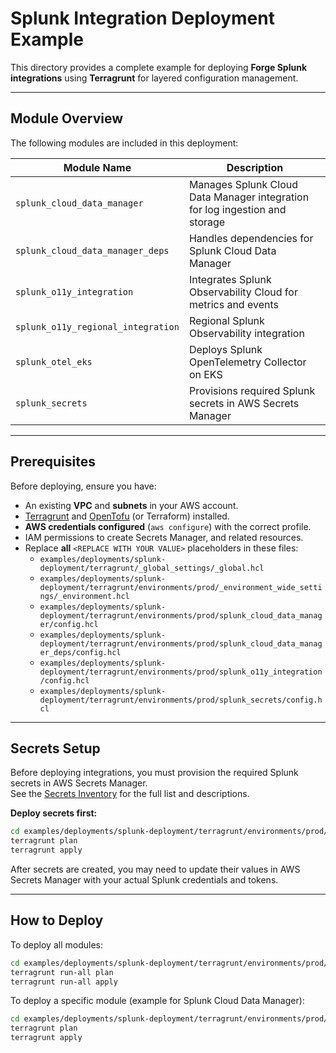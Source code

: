 # Splunk Integration Deployment Example

This directory provides a complete example for deploying **Forge Splunk integrations** using **Terragrunt** for layered configuration management.

---

## Module Overview

The following modules are included in this deployment:

| Module Name                        | Description                                                                 |
| ----------------------------------- | --------------------------------------------------------------------------- |
| `splunk_cloud_data_manager`         | Manages Splunk Cloud Data Manager integration for log ingestion and storage |
| `splunk_cloud_data_manager_deps`    | Handles dependencies for Splunk Cloud Data Manager                          |
| `splunk_o11y_integration`           | Integrates Splunk Observability Cloud for metrics and events                |
| `splunk_o11y_regional_integration`  | Regional Splunk Observability integration                                   |
| `splunk_otel_eks`                   | Deploys Splunk OpenTelemetry Collector on EKS                               |
| `splunk_secrets`                    | Provisions required Splunk secrets in AWS Secrets Manager                   |

---

## Prerequisites

Before deploying, ensure you have:

- An existing **VPC** and **subnets** in your AWS account.
- [Terragrunt](https://terragrunt.gruntwork.io/) and [OpenTofu](https://opentofu.org/) (or Terraform) installed.
- **AWS credentials configured** (`aws configure`) with the correct profile.
- IAM permissions to create Secrets Manager, and related resources.
- Replace **all** `<REPLACE WITH YOUR VALUE>` placeholders in these files:
  - `examples/deployments/splunk-deployment/terragrunt/_global_settings/_global.hcl`
  - `examples/deployments/splunk-deployment/terragrunt/environments/prod/_environment_wide_settings/_environment.hcl`
  - `examples/deployments/splunk-deployment/terragrunt/environments/prod/splunk_cloud_data_manager/config.hcl`
  - `examples/deployments/splunk-deployment/terragrunt/environments/prod/splunk_cloud_data_manager_deps/config.hcl`
  - `examples/deployments/splunk-deployment/terragrunt/environments/prod/splunk_o11y_integration/config.hcl`
  - `examples/deployments/splunk-deployment/terragrunt/environments/prod/splunk_secrets/config.hcl`

---

## Secrets Setup

Before deploying integrations, you must provision the required Splunk secrets in AWS Secrets Manager.  
See the [Secrets Inventory](../secrets.md) for the full list and descriptions.

**Deploy secrets first:**

```sh
cd examples/deployments/splunk-deployment/terragrunt/environments/prod/splunk_secrets/
terragrunt plan
terragrunt apply
```

After secrets are created, you may need to update their values in AWS Secrets Manager with your actual Splunk credentials and tokens.

---

## How to Deploy

To deploy all modules:

```sh
cd examples/deployments/splunk-deployment/terragrunt/environments/prod/
terragrunt run-all plan
terragrunt run-all apply
```

To deploy a specific module (example for Splunk Cloud Data Manager):

```sh
cd examples/deployments/splunk-deployment/terragrunt/environments/prod/splunk_cloud_data_manager/
terragrunt plan
terragrunt apply
```
